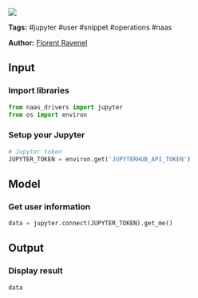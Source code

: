 <a href="https://app.naas.ai/user-redirect/naas/downloader?url=https://raw.githubusercontent.com/jupyter-naas/awesome-notebooks/master/Jupyter/Jupyter_Get_user_information.ipynb" target="_parent"><img src="https://naasai-public.s3.eu-west-3.amazonaws.com/open_in_naas.svg"/></a>

**Tags:** #jupyter #user #snippet #operations #naas

**Author:** [Florent Ravenel](https://www.linkedin.com/in/ACoAABCNSioBW3YZHc2lBHVG0E_TXYWitQkmwog/)

## Input

### Import libraries


```python
from naas_drivers import jupyter
from os import environ
```

### Setup your Jupyter


```python
# Jupyter token
JUPYTER_TOKEN = environ.get('JUPYTERHUB_API_TOKEN')
```

## Model

### Get user information


```python
data = jupyter.connect(JUPYTER_TOKEN).get_me()
```

## Output

### Display result


```python
data
```
